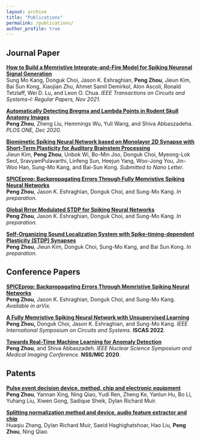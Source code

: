 ```yaml
---
layout: archive
title: "Publications"
permalink: /publications/
author_profile: true
---
```


## Journal Paper
<b>[How to Build a Memristive Integrate-and-Fire Model for Spiking Neuronal Signal Generation](https://ieeexplore.ieee.org/document/9618724)</b> <br> 
Sung Mo Kang, Donguk Choi, Jason K. Eshraghian, <b>Peng Zhou</b>, Jieun Kim, Bai Sun Kong, Xiaojian Zhu, Ahmet Samil Demirkol, Alon Ascoli, Ronald Tetzlaff, Wei D. Lu, and Leon O. Chua.
<i>IEEE Transactions on Circuits and Systems–I: Regular Papers, Nov 2021.</i>

<b>[Automatically Detecting Bregma and Lambda Points in Rodent Skull Anatomy Images](https://journals.plos.org/plosone/article?id=10.1371/journal.pone.0244378)</b> <br> 
<b>Peng Zhou</b>, Zheng Liu, Hemmings Wu, Yuli Wang, and Shiva Abbaszadeha.
<i>PLOS ONE, Dec 2020.</i>

<b>[Biomimetic Spiking Neural Network based on Monolayer 2D Synapse with Short-Term Plasticity for Auditory Brainstem Processing]()</b> <br> 
Jieun Kim, <b>Peng Zhou</b>, Unbok Wi, Bo-Min Joo, Donguk Choi, Myeong-Lok Seol, SravyamPulavarthi, Linfeng Sun, Heejun Yang, Woo-Jong You, Jin-Woo Han, Sung-Mo Kang, and Bai-Sun Kong.
<i>Submitted to Nano Letter.</i>

<b>[SPICEprop: Backpropagating Errors Through Fully Memristive Spiking Neural Networks]()</b> <br> 
<b>Peng Zhou</b>, Jason K. Eshraghian, Donguk Choi, and Sung-Mo Kang.
<i>In preparation.</i>

<b>[Global Rrror Modulated STDP for Spiking Neural Networks]()</b> <br> 
<b>Peng Zhou</b>, Jason K. Eshraghian, Donguk Choi, and Sung-Mo Kang.
<i>In preparation.</i>

<b>[Self-Organizing Sound Localization System with Spike-timing-dependent Plasticity (STDP) Synapses]()</b> <br> 
<b>Peng Zhou</b>, Jieun Kim, Donguk Choi, Sung-Mo Kang, and Bai Sun Kong.
<i>In preparation.</i>

## Conference Papers
<b>[SPICEprop: Backpropagating Errors Through Memristive Spiking Neural Networks](https://arxiv.org/abs/2203.01426)</b> <br> 
<b>Peng Zhou</b>, Jason K. Eshraghian, Donguk Choi, and Sung-Mo Kang.
<i>Available in arVix.</i>

<b>[A Fully Memristive Spiking Neural Network with Unsupervised Learning](https://arxiv.org/abs/2203.01416)</b> <br> 
<b>Peng Zhou,</b> Donguk Choi, Jason K. Eshraghian, and Sung-Mo Kang.
<i> IEEE International Symposium on Circuits and Systems</i>. <b>ISCAS 2022</b>.

<b>[Towards Real-Time Machine Learning for Anomaly Detection](https://ieeexplore.ieee.org/abstract/document/9507937)</b> <br> 
<b>Peng Zhou</b>, and Shiva Abbaszadeh.
<i> IEEE Nuclear Science Symposium and Medical Imaging Conference</i>. <b>NSS/MIC 2020</b>.

## Patents
<b>[Pulse event decision device, method, chip and electronic equipment](https://patents.google.com/patent/CN113902106B/en?oq=CN113902106B)</b> <br> 
<b>Peng Zhou</b>, Yannan Xing, Ning Qiao, Yudi Ren, Zheng Ke, Yanlun Hu, Bo Li, Yuhang Liu, Xiwen Gong, Sadique Sheik, Dylan Richard Muir.

<b>[Splitting normalization method and device, audio feature extractor and chip](https://patents.google.com/patent/CN114093377A/en?oq=CN114093377A)</b> <br> 
Huaqiu Zhang, Dylan Richard Muir, Saeid Haghighatshoar, Hao Liu, <b>Peng Zhou</b>, Ning Qiao.

